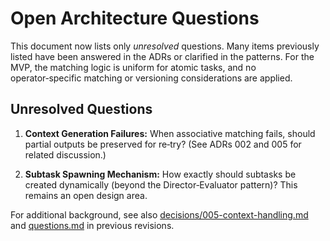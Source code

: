 # Open Architecture Questions

This document now lists only *unresolved* questions. Many items previously listed have been answered in the ADRs or clarified in the patterns. For the MVP, the matching logic is uniform for atomic tasks, and no operator‑specific matching or versioning considerations are applied.

## Unresolved Questions

1. **Context Generation Failures:** When associative matching fails, should partial outputs be preserved for re‑try? (See ADRs 002 and 005 for related discussion.)

2. **Subtask Spawning Mechanism:** How exactly should subtasks be created dynamically (beyond the Director‑Evaluator pattern)? This remains an open design area.

For additional background, see also [decisions/005-context-handling.md](decisions/005-context-handling.md) and [questions.md](questions.md) in previous revisions.
